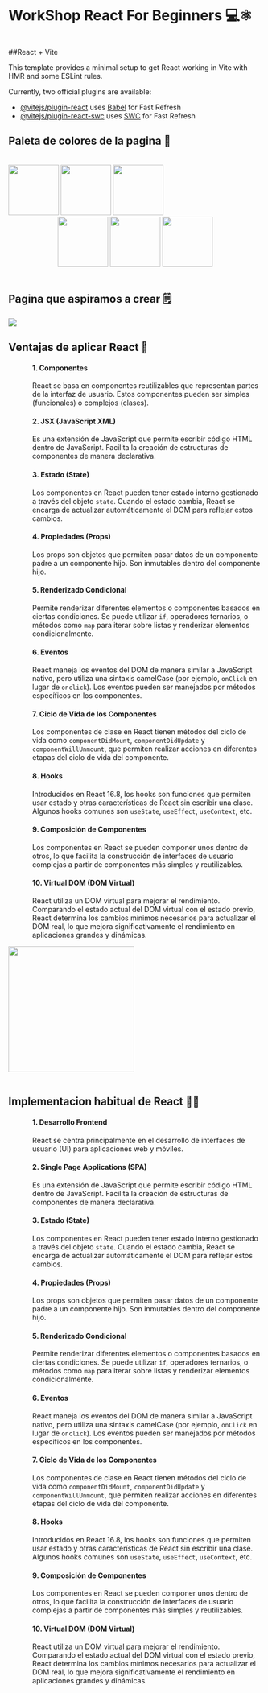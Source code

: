 <h1>WorkShop React For Beginners 💻⚛️</h1>
<br>
##React + Vite

This template provides a minimal setup to get React working in Vite with HMR and some ESLint rules.

Currently, two official plugins are available:

- [@vitejs/plugin-react](https://github.com/vitejs/vite-plugin-react/blob/main/packages/plugin-react/README.md) uses [Babel](https://babeljs.io/) for Fast Refresh
- [@vitejs/plugin-react-swc](https://github.com/vitejs/vite-plugin-react-swc) uses [SWC](https://swc.rs/) for Fast Refresh

<h2 aling="center">Paleta de colores de la pagina 🎨</h2>
  

<br>
<center>
    <div align="start">
        <img height="100"  src="https://i.imgur.com/EidHTMM.png">
        <img height="100" src="https://i.imgur.com/mbYcxLL.png">
        <img height="100" src="https://i.imgur.com/rFgHNj3.png">
    </div>
    <div aling="end">
        <img height="100" src="https://i.imgur.com/CuRnHnX.png">
        <img height="100" src="https://i.imgur.com/Hr7PvR9.png">
        <img height="100" src="https://i.imgur.com/lBfbmFC.png">
    </div>
</center>

<br>
<h2>Pagina que aspiramos a crear 🗒️</h2>
  


<img src="https://www.softzone.es/app/uploads-softzone.es/2023/11/bluesky.jpg" >

<br>
<h2>Ventajas de aplicar React 📜</h2>
<ul>
  <ol>
    <h4>1. Componentes</h4>
    <p>React se basa en componentes reutilizables que representan partes de la interfaz de usuario. Estos componentes pueden ser simples (funcionales) o complejos (clases).</p>
  </ol>

  <ol>
    <h4>2. JSX (JavaScript XML)</h4>
    <p>Es una extensión de JavaScript que permite escribir código HTML dentro de JavaScript. Facilita la creación de estructuras de componentes de manera declarativa.</p>
  </ol>

  <ol>
    <h4>3. Estado (State)</h4>
    <p>Los componentes en React pueden tener estado interno gestionado a través del objeto <code>state</code>. Cuando el estado cambia, React se encarga de actualizar automáticamente el DOM para reflejar estos cambios.</p>
  </ol>

  <ol>
    <h4>4. Propiedades (Props)</h4>
    <p>Los props son objetos que permiten pasar datos de un componente padre a un componente hijo. Son inmutables dentro del componente hijo.</p>
  </ol>

  <ol>
    <h4>5. Renderizado Condicional</h4>
    <p>Permite renderizar diferentes elementos o componentes basados en ciertas condiciones. Se puede utilizar <code>if</code>, operadores ternarios, o métodos como <code>map</code> para iterar sobre listas y renderizar elementos condicionalmente.</p>
  </ol>

  <ol>
    <h4>6. Eventos</h4>
    <p>React maneja los eventos del DOM de manera similar a JavaScript nativo, pero utiliza una sintaxis camelCase (por ejemplo, <code>onClick</code> en lugar de <code>onclick</code>). Los eventos pueden ser manejados por métodos específicos en los componentes.</p>
  </ol>

  <ol>
    <h4>7. Ciclo de Vida de los Componentes</h4>
    <p>Los componentes de clase en React tienen métodos del ciclo de vida como <code>componentDidMount</code>, <code>componentDidUpdate</code> y <code>componentWillUnmount</code>, que permiten realizar acciones en diferentes etapas del ciclo de vida del componente.</p>
  </ol>

  <ol>
    <h4>8. Hooks</h4>
    <p>Introducidos en React 16.8, los hooks son funciones que permiten usar estado y otras características de React sin escribir una clase. Algunos hooks comunes son <code>useState</code>, <code>useEffect</code>, <code>useContext</code>, etc.</p>
  </ol>

  <ol>
    <h4>9. Composición de Componentes</h4>
    <p>Los componentes en React se pueden componer unos dentro de otros, lo que facilita la construcción de interfaces de usuario complejas a partir de componentes más simples y reutilizables.</p>
  </ol>

  <ol>
    <h4>10. Virtual DOM (DOM Virtual)</h4>
    <p>React utiliza un DOM virtual para mejorar el rendimiento. Comparando el estado actual del DOM virtual con el estado previo, React determina los cambios mínimos necesarios para actualizar el DOM real, lo que mejora significativamente el rendimiento en aplicaciones grandes y dinámicas.</p>
  </ol>
</ul>
<div aling="center"><img src="https://kinsta.com/es/wp-content/uploads/sites/8/2023/10/ai-powered-image-generator-app-with-react-dall-e-1.jpg" height="250" ></div>

<br>
<h2>Implementacion habitual de React 🧑‍💻</h2>
<ul>
  <ol>
    <h4>1. Desarrollo Frontend </h4>
    <p>React se centra principalmente en el desarrollo de interfaces de usuario (UI) para aplicaciones web y móviles.</p>
  </ol>

  <ol>
    <h4>2. Single Page Applications (SPA)</h4>
    <p>Es una extensión de JavaScript que permite escribir código HTML dentro de JavaScript. Facilita la creación de estructuras de componentes de manera declarativa.</p>
  </ol>

  <ol>
    <h4>3. Estado (State)</h4>
    <p>Los componentes en React pueden tener estado interno gestionado a través del objeto <code>state</code>. Cuando el estado cambia, React se encarga de actualizar automáticamente el DOM para reflejar estos cambios.</p>
  </ol>

  <ol>
    <h4>4. Propiedades (Props)</h4>
    <p>Los props son objetos que permiten pasar datos de un componente padre a un componente hijo. Son inmutables dentro del componente hijo.</p>
  </ol>

  <ol>
    <h4>5. Renderizado Condicional</h4>
    <p>Permite renderizar diferentes elementos o componentes basados en ciertas condiciones. Se puede utilizar <code>if</code>, operadores ternarios, o métodos como <code>map</code> para iterar sobre listas y renderizar elementos condicionalmente.</p>
  </ol>

  <ol>
    <h4>6. Eventos</h4>
    <p>React maneja los eventos del DOM de manera similar a JavaScript nativo, pero utiliza una sintaxis camelCase (por ejemplo, <code>onClick</code> en lugar de <code>onclick</code>). Los eventos pueden ser manejados por métodos específicos en los componentes.</p>
  </ol>

  <ol>
    <h4>7. Ciclo de Vida de los Componentes</h4>
    <p>Los componentes de clase en React tienen métodos del ciclo de vida como <code>componentDidMount</code>, <code>componentDidUpdate</code> y <code>componentWillUnmount</code>, que permiten realizar acciones en diferentes etapas del ciclo de vida del componente.</p>
  </ol>

  <ol>
    <h4>8. Hooks</h4>
    <p>Introducidos en React 16.8, los hooks son funciones que permiten usar estado y otras características de React sin escribir una clase. Algunos hooks comunes son <code>useState</code>, <code>useEffect</code>, <code>useContext</code>, etc.</p>
  </ol>

  <ol>
    <h4>9. Composición de Componentes</h4>
    <p>Los componentes en React se pueden componer unos dentro de otros, lo que facilita la construcción de interfaces de usuario complejas a partir de componentes más simples y reutilizables.</p>
  </ol>

  <ol>
    <h4>10. Virtual DOM (DOM Virtual)</h4>
    <p>React utiliza un DOM virtual para mejorar el rendimiento. Comparando el estado actual del DOM virtual con el estado previo, React determina los cambios mínimos necesarios para actualizar el DOM real, lo que mejora significativamente el rendimiento en aplicaciones grandes y dinámicas.</p>
  </ol>
</ul>
